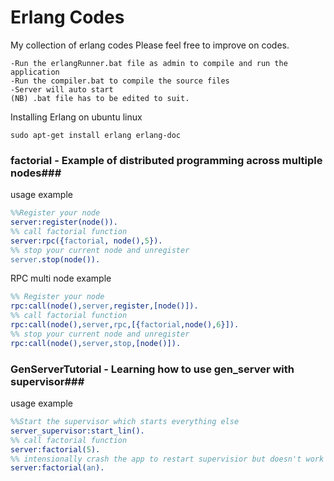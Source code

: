 Erlang Codes
===========
My collection of erlang codes
Please feel free to improve on codes.

~~~
-Run the erlangRunner.bat file as admin to compile and run the application
-Run the compiler.bat to compile the source files
-Server will auto start
(NB) .bat file has to be edited to suit.
~~~

Installing Erlang on ubuntu linux
~~~
sudo apt-get install erlang erlang-doc
~~~

### factorial - Example of distributed programming across multiple nodes###
usage example
~~~erlang
%%Register your node
server:register(node()). 
%% call factorial function 
server:rpc({factorial, node(),5}).
%% stop your current node and unregister
server.stop(node()).
~~~

RPC multi node example
~~~erlang
%% Register your node
rpc:call(node(),server,register,[node()]). 
%% call factorial function 
rpc:call(node(),server,rpc,[{factorial,node(),6}]). 
%% stop your current node and unregister
rpc:call(node(),server,stop,[node()]). 
~~~

### GenServerTutorial - Learning how to use gen_server with supervisor###
usage example
~~~erlang
%%Start the supervisor which starts everything else
server_supervisor:start_lin().
%% call factorial function 
server:factorial(5).
%% intensionally crash the app to restart supervisior but doesn't work needs fix
server:factorial(an).
~~~